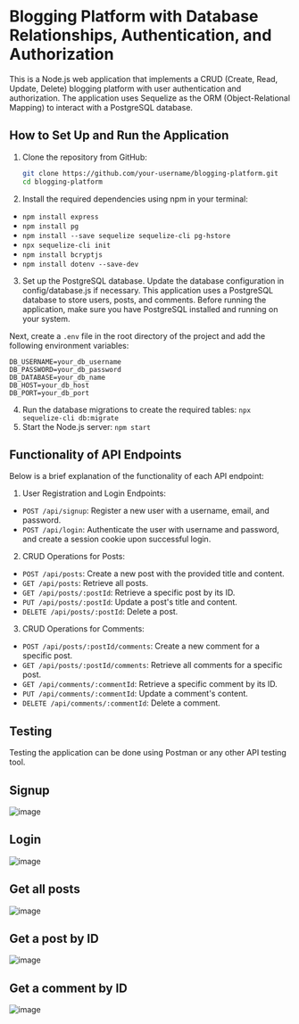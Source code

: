 # Blogging Platform with Database Relationships, Authentication, and Authorization

This is a Node.js web application that implements a CRUD (Create, Read, Update, Delete) blogging platform with user authentication and authorization. The application uses Sequelize as the ORM (Object-Relational Mapping) to interact with a PostgreSQL database.

## How to Set Up and Run the Application

1. Clone the repository from GitHub:
    ```bash
    git clone https://github.com/your-username/blogging-platform.git
    cd blogging-platform

2. Install the required dependencies using npm in your terminal:
- `npm install express`
- `npm install pg`
- `npm install --save sequelize sequelize-cli pg-hstore`
- `npx sequelize-cli init`
- `npm install bcryptjs`
- `npm install dotenv --save-dev`

3. Set up the PostgreSQL database. Update the database configuration in config/database.js if necessary.
This application uses a PostgreSQL database to store users, posts, and comments. Before running the application, make sure you have PostgreSQL installed and running on your system.

Next, create a `.env` file in the root directory of the project and add the following environment variables:
```
DB_USERNAME=your_db_username
DB_PASSWORD=your_db_password
DB_DATABASE=your_db_name
DB_HOST=your_db_host
DB_PORT=your_db_port
```

4. Run the database migrations to create the required tables:
`npx sequelize-cli db:migrate`
5. Start the Node.js server:
`npm start`

## Functionality of API Endpoints
Below is a brief explanation of the functionality of each API endpoint:

1. User Registration and Login Endpoints:
   
- `POST /api/signup`: Register a new user with a username, email, and password.
- `POST /api/login`: Authenticate the user with username and password, and create a session cookie upon successful login.

2. CRUD Operations for Posts:

- `POST /api/posts`: Create a new post with the provided title and content.
- `GET /api/posts`: Retrieve all posts.
- `GET /api/posts/:postId`: Retrieve a specific post by its ID.
- `PUT /api/posts/:postId`: Update a post's title and content.
- `DELETE /api/posts/:postId`: Delete a post.

3. CRUD Operations for Comments:

- `POST /api/posts/:postId/comments`: Create a new comment for a specific post.
- `GET /api/posts/:postId/comments`: Retrieve all comments for a specific post.
- `GET /api/comments/:commentId`: Retrieve a specific comment by its ID.
- `PUT /api/comments/:commentId`: Update a comment's content.
- `DELETE /api/comments/:commentId`: Delete a comment.

## Testing
Testing the application can be done using Postman or any other API testing tool.

## Signup
![image](https://github.com/khadillacs/TTP-Assignments/assets/52975594/e584d3f9-ca85-42d2-9680-b2eb517fe9cc)

## Login
![image](https://github.com/khadillacs/TTP-Assignments/assets/52975594/473e5309-e92b-49c1-9958-1cc785bac4b5)

## Get all posts
![image](https://github.com/khadillacs/TTP-Assignments/assets/52975594/efe0edfd-fca8-434e-8aa2-d853a761525c)

## Get a post by ID
![image](https://github.com/khadillacs/TTP-Assignments/assets/52975594/cac80426-def7-4bfd-b9cd-a62d924c1266)

## Get a comment by ID
![image](https://github.com/khadillacs/TTP-Assignments/assets/52975594/bb8d0aba-dd81-4c37-b8eb-97decbc662e0)
  
